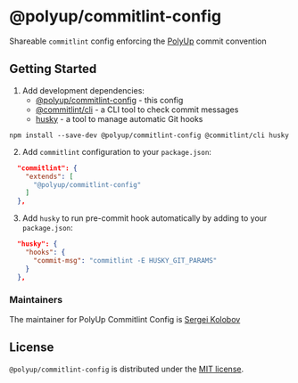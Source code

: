 # @polyup/commitlint-config

Shareable `commitlint` config enforcing the [PolyUp](https://polyup.com) commit convention

## Getting Started

1. Add development dependencies:
   * [@polyup/commitlint-config](https://github.com/Polyup-Open-Source/commitlint-config) - this config
   * [@commitlint/cli](https://github.com/conventional-changelog/commitlint) - a CLI tool to check commit messages
   * [husky](https://github.com/typicode/husky) - a tool to manage automatic Git hooks

```
npm install --save-dev @polyup/commitlint-config @commitlint/cli husky
```

2. Add `commitlint` configuration to your `package.json`:

```json
  "commitlint": {
    "extends": [
      "@polyup/commitlint-config"
    ]
  },
```

3. Add `husky` to run pre-commit hook automatically by adding to your `package.json`:

```json
  "husky": {
    "hooks": {
      "commit-msg": "commitlint -E HUSKY_GIT_PARAMS"
    }
  },
```

### Maintainers

The maintainer for PolyUp Commitlint Config is [Sergei Kolobov](https://github.com/skolobov)

## License

`@polyup/commitlint-config` is distributed under the [MIT license](LICENSE).
